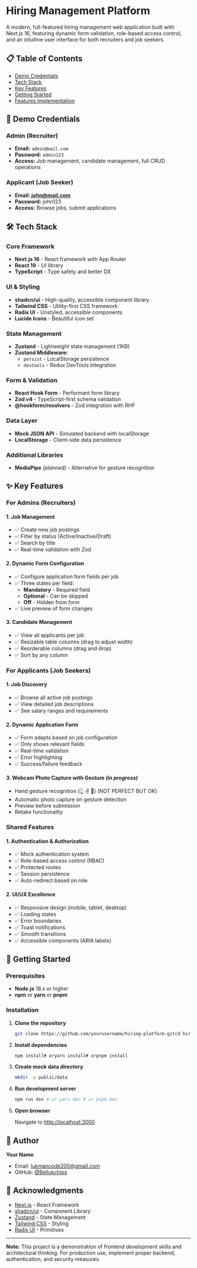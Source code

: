 # Hiring Management Platform

A modern, full-featured hiring management web application built with Next.js 16, featuring dynamic form validation, role-based access control, and an intuitive user interface for both recruiters and job seekers.

## 📋 Table of Contents

-   [Demo Credentials](https://claude.ai/chat/b7c70b77-3375-4a29-8483-67b384d5173e#demo-credentials)
-   [Tech Stack](https://claude.ai/chat/b7c70b77-3375-4a29-8483-67b384d5173e#tech-stack)
-   [Key Features](https://claude.ai/chat/b7c70b77-3375-4a29-8483-67b384d5173e#key-features)
-   [Getting Started](https://claude.ai/chat/b7c70b77-3375-4a29-8483-67b384d5173e#getting-started)
-   [Features Implementation](https://claude.ai/chat/b7c70b77-3375-4a29-8483-67b384d5173e#features-implementation)

## 🔑 Demo Credentials

### Admin (Recruiter)

-   **Email:** `admin@mail.com`
-   **Password:** `admin123`
-   **Access:** Job management, candidate management, full CRUD operations

### Applicant (Job Seeker)

-   **Email: [john@mail.com](mailto:john@mail.com)**
-   **Password:** john123
-   **Access:** Browse jobs, submit applications

## 🛠 Tech Stack

### Core Framework

-   **Next.js 16** - React framework with App Router
-   **React 19** - UI library
-   **TypeScript** - Type safety and better DX

### UI & Styling

-   **shadcn/ui** - High-quality, accessible component library
-   **Tailwind CSS** - Utility-first CSS framework
-   **Radix UI** - Unstyled, accessible components
-   **Lucide Icons** - Beautiful icon set

### State Management

-   **Zustand** - Lightweight state management (1KB)
-   **Zustand Middleware:**
    -   `persist` - LocalStorage persistence
    -   `devtools` - Redux DevTools integration

### Form & Validation

-   **React Hook Form** - Performant form library
-   **Zod v4** - TypeScript-first schema validation
-   **@hookform/resolvers** - Zod integration with RHF

### Data Layer

-   **Mock JSON API** - Simulated backend with localStorage
-   **LocalStorage** - Client-side data persistence

### Additional Libraries

-   **MediaPipe** *(planned)* - Alternative for gesture recognition

## ✨ Key Features

### For Admins (Recruiters)

#### 1. **Job Management**

-   ✅ Create new job postings
-   ✅ Filter by status (Active/Inactive/Draft)
-   ✅ Search by title
-   ✅ Real-time validation with Zod

#### 2. **Dynamic Form Configuration**

-   ✅ Configure application form fields per job
-   ✅ Three states per field:
    -   **Mandatory** - Required field
    -   **Optional** - Can be skipped
    -   **Off** - Hidden from form
-   ✅ Live preview of form changes

#### 3. **Candidate Management**

-   ✅ View all applicants per job
-   ✅ Resizable table columns (drag to adjust width)
-   ✅ Reorderable columns (drag and drop)
-   ✅ Sort by any column

### For Applicants (Job Seekers)

#### 1. **Job Discovery**

-   ✅ Browse all active job postings
-   ✅ View detailed job descriptions
-   ✅ See salary ranges and requirements

#### 2. **Dynamic Application Form**

-   ✅ Form adapts based on job configuration
-   ✅ Only shows relevant fields
-   ✅ Real-time validation
-   ✅ Error highlighting
-   ✅ Success/failure feedback

#### 3. **Webcam Photo Capture with Gesture** *(in progress)*

-   Hand gesture recognition (👆 ✌️ 🤟) (NOT PERFECT BUT OK)
-   Automatic photo capture on gesture detection
-   Preview before submission
-   Retake functionality

### Shared Features

#### 1. **Authentication & Authorization**

-   ✅ Mock authentication system
-   ✅ Role-based access control (RBAC)
-   ✅ Protected routes
-   ✅ Session persistence
-   ✅ Auto-redirect based on role

#### 2. **UI/UX Excellence**

-   ✅ Responsive design (mobile, tablet, desktop)
-   ✅ Loading states
-   ✅ Error boundaries
-   ✅ Toast notifications
-   ✅ Smooth transitions
-   ✅ Accessible components (ARIA labels)

## 🚀 Getting Started

### Prerequisites

-   **Node.js** 18.x or higher
-   **npm** or **yarn** or **pnpm**

### Installation

1.  **Clone the repository**
    
    ```bash
    git clone https://github.com/yourusername/hiring-platform.gitcd hiring-platform
    ```
    
2.  **Install dependencies**
    
    ```bash
    npm install# oryarn install# orpnpm install
    ```
    
3.  **Create mock data directory**
    
    ```bash
    mkdir -p public/data
    ```
    
4.  **Run development server**
    
    ```bash
    npm run dev # or yarn dev # or pnpm dev
    ```
    
5.  **Open browser**
    
    Navigate to [http://localhost:3000](http://localhost:3000/)
    

## 👤 Author

**Your Name**

-   Email: [lukmancode200@gmail.com](mailto:lukmancode200@gmail.com)
-   GitHub: [@Bellukchips](https://github.com/Bellukchips)

## 🙏 Acknowledgments

-   [Next.js](https://nextjs.org/) - React Framework
-   [shadcn/ui](https://ui.shadcn.com/) - Component Library
-   [Zustand](https://github.com/pmndrs/zustand) - State Management
-   [Tailwind CSS](https://tailwindcss.com/) - Styling
-   [Radix UI](https://www.radix-ui.com/) - Primitives

---

**Note:** This project is a demonstration of frontend development skills and architectural thinking. For production use, implement proper backend, authentication, and security measures.

